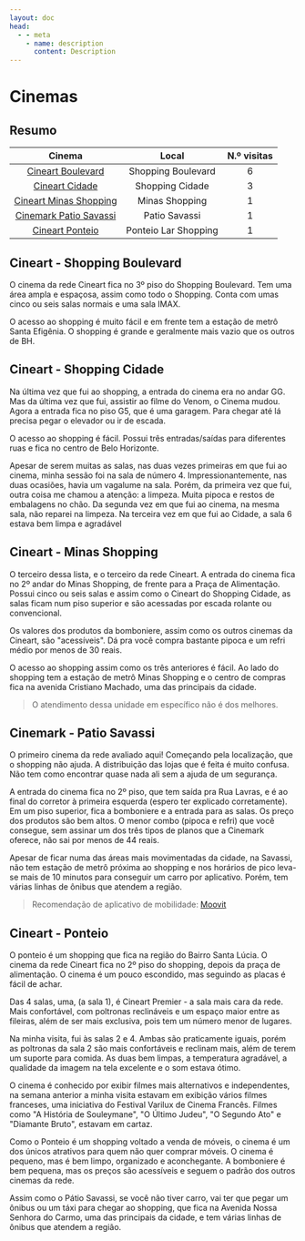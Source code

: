 ```yaml
---
layout: doc
head:
  - - meta
    - name: description
      content: Description
---
```


# Cinemas

## Resumo

|                      Cinema                       |        Local         | N.º visitas |
|:-------------------------------------------------:|:--------------------:|:-----------:|
| [Cineart Boulevard](#cineart-shopping-boulevard)  |  Shopping Boulevard  |      6      |
|    [Cineart Cidade](#cineart-shopping-cidade)     |   Shopping Cidade    |      3      |
| [Cineart Minas Shopping](#cineart-minas-shopping) |    Minas Shopping    |      1      |
| [Cinemark Patio Savassi](#cinemark-patio-savassi) |    Patio Savassi     |      1      |
|        [Cineart Ponteio](#cineart-ponteio)        | Ponteio Lar Shopping |      1      |

## Cineart - Shopping Boulevard

O cinema da rede Cineart fica no 3º piso do Shopping Boulevard. Tem uma área ampla e espaçosa, assim como todo o
Shopping. Conta com umas cinco ou seis salas normais e uma sala IMAX.

O acesso ao shopping é muito fácil e em frente tem a estação de metrô Santa Efigênia. O shopping é grande e geralmente
mais vazio que os outros de BH.

## Cineart - Shopping Cidade

Na última vez que fui ao shopping, a entrada do cinema era no andar GG. Mas da última vez que fui, assistir ao filme do
Venom, o Cinema mudou. Agora a entrada fica no piso G5, que é uma garagem. Para chegar até lá precisa pegar o elevador
ou ir de escada.

O acesso ao shopping é fácil. Possui três entradas/saídas para diferentes ruas e fica no centro de Belo Horizonte.

Apesar de serem muitas as salas, nas duas vezes primeiras em que fui ao cinema, minha sessão foi na sala de número 4.
Impressionantemente, nas duas ocasiões, havia um vagalume na sala. Porém, da primeira vez que fui, outra coisa me chamou
a atenção: a limpeza. Muita pipoca e restos de embalagens no chão. Da segunda vez em que fui ao cinema, na mesma sala,
não reparei na limpeza. Na terceira vez em que fui ao Cidade, a sala 6 estava bem limpa e agradável

## Cineart - Minas Shopping

O terceiro dessa lista, e o terceiro da rede Cineart. A entrada do cinema fica no 2º andar do Minas Shopping, de frente
para a Praça de Alimentação. Possui cinco ou seis salas e assim como o Cineart do Shopping Cidade, as salas ficam num
piso superior e são acessadas por escada rolante ou convencional.

Os valores dos produtos da bomboniere, assim como os outros cinemas da Cineart, são "acessíveis". Dá pra você compra
bastante pipoca e um refri médio por menos de 30 reais.

O acesso ao shopping assim como os três anteriores é fácil. Ao lado do shopping tem a estação de metrô Minas Shopping e
o centro de compras fica na avenida Cristiano Machado, uma das principais da cidade.

> O atendimento dessa unidade em específico não é dos melhores.

## Cinemark - Patio Savassi

O primeiro cinema da rede avaliado aqui! Começando pela localização, que o shopping não ajuda. A distribuição das lojas
que é feita é muito confusa. Não tem como encontrar quase nada ali sem a ajuda de um segurança.

A entrada do cinema fica no 2º piso, que tem saída pra Rua Lavras, e é ao final do corretor à primeira esquerda (espero
ter explicado corretamente). Em um piso superior, fica a bomboniere e a entrada para as salas. Os preço dos produtos são
bem altos. O menor combo (pipoca e refri) que você consegue, sem assinar um dos três tipos de planos que a Cinemark
oferece, não sai por menos de 44 reais.

Apesar de ficar numa das áreas mais movimentadas da cidade, na Savassi, não tem estação de metrô próxima ao shopping e
nos horários de pico leva-se mais de 10 minutos para conseguir um carro por aplicativo. Porém, tem várias linhas de
ônibus que atendem a região.

> Recomendação de aplicativo de
> mobilidade: [Moovit](https://moovitapp.com/index/pt-br/transporte_p%C3%BAblico-Belo_Horizonte-843)

## Cineart - Ponteio

O ponteio é um shopping que fica na região do Bairro Santa Lúcia. O cinema da rede Cineart fica no 2º piso do shopping,
depois da praça de alimentação. O cinema é um pouco escondido, mas seguindo as placas é fácil de achar.

Das 4 salas, uma, (a sala 1), é Cineart Premier - a sala mais cara da rede. Mais confortável, com poltronas reclináveis
e um espaço maior entre as fileiras, além de ser mais exclusiva, pois tem um número menor de lugares.

Na minha visita, fui às salas 2 e 4. Ambas são praticamente iguais, porém as poltronas da sala 2 são mais confortáveis e
reclinam mais, além de terem um suporte para comida. As duas bem limpas, a temperatura agradável, a qualidade da imagem
na tela excelente e o som estava ótimo.

O cinema é conhecido por exibir filmes mais alternativos e independentes, na semana anterior a minha visita estavam em
exibição vários filmes franceses, uma iniciativa do Festival Varilux de Cinema Francês. Filmes como "A História de
Souleymane", "O Último Judeu", "O Segundo Ato" e "Diamante Bruto", estavam em cartaz.

Como o Ponteio é um shopping voltado a venda de móveis, o cinema é um dos únicos atrativos para quem não quer comprar
móveis. O cinema é pequeno, mas é bem limpo, organizado e aconchegante. A bomboniere é bem pequena, mas os preços são
acessíveis e seguem o padrão dos outros cinemas da rede.

Assim como o Pátio Savassi, se você não tiver carro, vai ter que pegar um ônibus ou um táxi para chegar ao shopping, que
fica na Avenida Nossa Senhora do Carmo, uma das principais da cidade, e tem várias linhas de ônibus que atendem a
região.